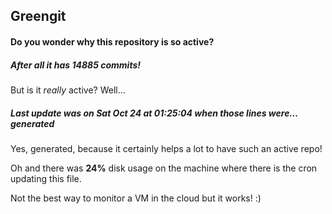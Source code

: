 ## Greengit

#### Do you wonder why this repository is so active?

##### After all it has 14885 commits!

But is it *really* active? Well...

##### Last update was on Sat Oct 24 at 01:25:04 when those lines were... generated

Yes, generated, because it certainly helps a lot to have such an active repo!

Oh and there was **24%** disk usage on the machine
where there is the cron updating this file.

Not the best way to monitor a VM in the cloud but it works! :)
